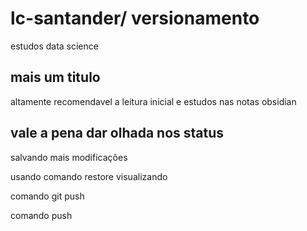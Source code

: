 # lc-santander/ versionamento
estudos data science

## mais um titulo

altamente recomendavel a leitura inicial e estudos nas notas obsidian

## vale a pena dar olhada nos status
salvando mais modificações

usando comando restore
visualizando

comando git push

comando push
